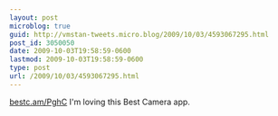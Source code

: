 ```yaml
---
layout: post
microblog: true
guid: http://vmstan-tweets.micro.blog/2009/10/03/4593067295.html
post_id: 3050050
date: 2009-10-03T19:58:59-0600
lastmod: 2009-10-03T19:58:59-0600
type: post
url: /2009/10/03/4593067295.html
---
```

[bestc.am/PghC](http://bestc.am/PghC) I'm loving this Best Camera app.
